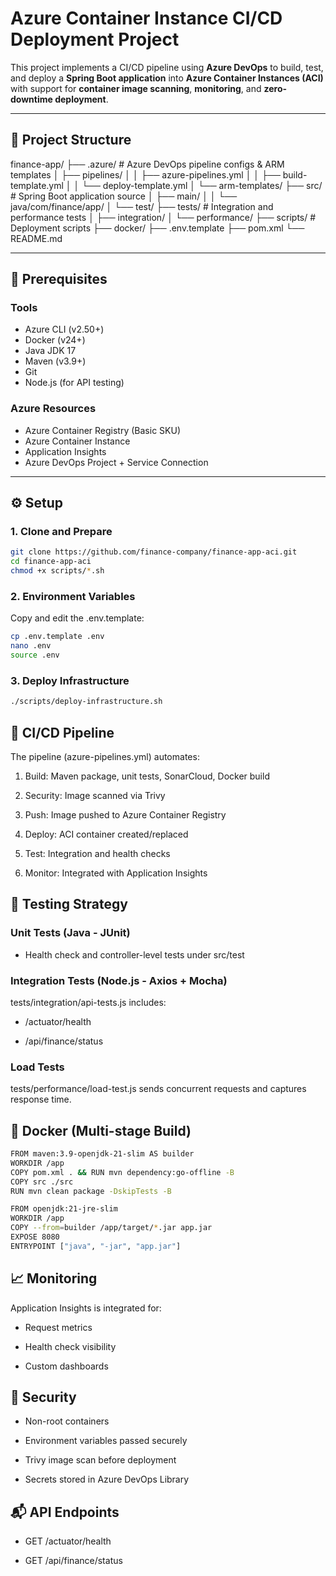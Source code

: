 # Azure Container Instance CI/CD Deployment Project

This project implements a CI/CD pipeline using **Azure DevOps** to build, test, and deploy a **Spring Boot application** into **Azure Container Instances (ACI)** with support for **container image scanning**, **monitoring**, and **zero-downtime deployment**.

---

## 📁 Project Structure

finance-app/
├── .azure/ # Azure DevOps pipeline configs & ARM templates
│ ├── pipelines/
│ │ ├── azure-pipelines.yml
│ │ ├── build-template.yml
│ │ └── deploy-template.yml
│ └── arm-templates/
├── src/ # Spring Boot application source
│ ├── main/
│ │ └── java/com/finance/app/
│ └── test/
├── tests/ # Integration and performance tests
│ ├── integration/
│ └── performance/
├── scripts/ # Deployment scripts
├── docker/
├── .env.template
├── pom.xml
└── README.md


---

## 🧰 Prerequisites

### Tools

- Azure CLI (v2.50+)
- Docker (v24+)
- Java JDK 17
- Maven (v3.9+)
- Git
- Node.js (for API testing)

### Azure Resources

- Azure Container Registry (Basic SKU)
- Azure Container Instance
- Application Insights
- Azure DevOps Project + Service Connection

---

## ⚙️ Setup

### 1. Clone and Prepare

```bash
git clone https://github.com/finance-company/finance-app-aci.git
cd finance-app-aci
chmod +x scripts/*.sh
```

### 2. Environment Variables
Copy and edit the .env.template:
```bash
cp .env.template .env
nano .env
source .env
```

### 3. Deploy Infrastructure
```bash
./scripts/deploy-infrastructure.sh
```

## 🚀 CI/CD Pipeline
The pipeline (azure-pipelines.yml) automates:

1. Build: Maven package, unit tests, SonarCloud, Docker build

2. Security: Image scanned via Trivy

3. Push: Image pushed to Azure Container Registry

4. Deploy: ACI container created/replaced

5. Test: Integration and health checks

6. Monitor: Integrated with Application Insights

## 🧪 Testing Strategy

### Unit Tests (Java - JUnit)
- Health check and controller-level tests under src/test

### Integration Tests (Node.js - Axios + Mocha)
tests/integration/api-tests.js includes:

- /actuator/health

- /api/finance/status

### Load Tests
tests/performance/load-test.js sends concurrent requests and captures response time.


## 🐳 Docker (Multi-stage Build)

```bash
FROM maven:3.9-openjdk-21-slim AS builder
WORKDIR /app
COPY pom.xml . && RUN mvn dependency:go-offline -B
COPY src ./src
RUN mvn clean package -DskipTests -B

FROM openjdk:21-jre-slim
WORKDIR /app
COPY --from=builder /app/target/*.jar app.jar
EXPOSE 8080
ENTRYPOINT ["java", "-jar", "app.jar"]
```

## 📈 Monitoring
Application Insights is integrated for:

- Request metrics

- Health check visibility

- Custom dashboards


## 🔐 Security

- Non-root containers

- Environment variables passed securely

- Trivy image scan before deployment

- Secrets stored in Azure DevOps Library


## 📬 API Endpoints

- GET /actuator/health

- GET /api/finance/status